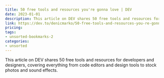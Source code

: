 ```yaml
---
title: 50 free tools and resources you're gonna love | DEV
date: 2023-01-01
description: This article on DEV shares 50 free tools and resources for developers and designers, covering everything from code editors and design tools to stock photos and sound effects.
link: https://dev.to/denicmarko/50-free-tools-and-resources-you-re-gonna-love-4hd0?utm_source=digest_mailer&utm_medium=email&utm_campaign=digest_email
pricing: 
tags: 
- unsorted-bookmarks-2 
categories: 
- unsorted 
---
```


This article on DEV shares 50 free tools and resources for developers and designers, covering everything from code editors and design tools to stock photos and sound effects.